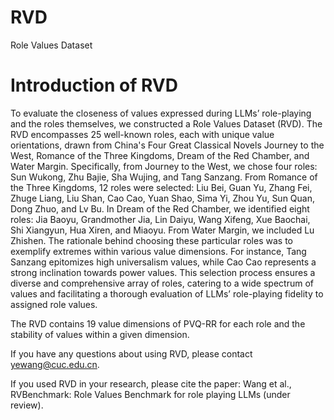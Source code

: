 # RVD
Role Values Dataset
# Introduction of RVD
To evaluate the closeness of values expressed during LLMs’ role-playing and the roles themselves, we constructed a Role Values Dataset (RVD). The RVD encompasses 25 well-known roles, each with unique value orientations, drawn from China's Four Great Classical Novels Journey to the West, Romance of the Three Kingdoms, Dream of the Red Chamber, and Water Margin. Specifically, from Journey to the West, we chose four roles: Sun Wukong, Zhu Bajie, Sha Wujing, and Tang Sanzang. From Romance of the Three Kingdoms, 12 roles were selected: Liu Bei, Guan Yu, Zhang Fei, Zhuge Liang, Liu Shan, Cao Cao, Yuan Shao, Sima Yi, Zhou Yu, Sun Quan, Dong Zhuo, and Lv Bu. In Dream of the Red Chamber, we identified eight roles: Jia Baoyu, Grandmother Jia, Lin Daiyu, Wang Xifeng, Xue Baochai, Shi Xiangyun, Hua Xiren, and Miaoyu. From Water Margin, we included Lu Zhishen. The rationale behind choosing these particular roles was to exemplify extremes within various value dimensions. For instance, Tang Sanzang epitomizes high universalism values, while Cao Cao represents a strong inclination towards power values. This selection process ensures a diverse and comprehensive array of roles, catering to a wide spectrum of values and facilitating a thorough evaluation of LLMs’ role-playing fidelity to assigned role values.

The RVD contains 19 value dimensions of PVQ-RR for each role and the stability of values within a given dimension. 

If you have any questions about using RVD, please contact yewang@cuc.edu.cn.

If you used RVD in your research, please cite the paper: Wang et al., RVBenchmark: Role Values Benchmark for role playing LLMs (under review).

